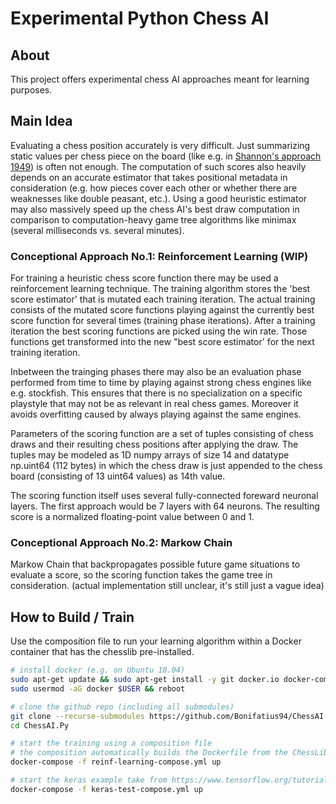 # Experimental Python Chess AI

## About
This project offers experimental chess AI approaches meant for learning purposes.

## Main Idea
Evaluating a chess position accurately is very difficult. Just summarizing static values per chess piece on the board (like e.g. in [Shannon's approach 1949](http://archive.computerhistory.org/projects/chess/related_materials/text/2-0%20and%202-1.Programming_a_computer_for_playing_chess.shannon/2-0%20and%202-1.Programming_a_computer_for_playing_chess.shannon.062303002.pdf)) is often not enough. The computation of such scores also heavily depends on an accurate estimator that takes positional metadata in consideration (e.g. how pieces cover each other or whether there are weaknesses like double peasant, etc.). Using a good heuristic estimator may also massively speed up the chess AI's best draw computation in comparison to computation-heavy game tree algorithms like minimax (several milliseconds vs. several minutes).

### Conceptional Approach No.1: Reinforcement Learning (WIP)
For training a heuristic chess score function there may be used a reinforcement learning technique. The training algorithm stores the 'best score estimator' that is mutated each training iteration. The actual training consists of the mutated score functions playing against the currently best score function for several times (training phase iterations). After a training iteration the best scoring functions are picked using the win rate. Those functions get transformed into the new "best score estimator' for the next training iteration. 

Inbetween the trainging phases there may also be an evaluation phase performed from time to time by playing against strong chess engines like e.g. stockfish. This ensures that there is no specialization on a specific playstyle that may not be as relevant in real chess games. Moreover it avoids overfitting caused by always playing against the same engines.

Parameters of the scoring function are a set of tuples consisting of chess draws and their resulting chess positions after applying the draw. The tuples may be modeled as 1D numpy arrays of size 14 and datatype np.uint64 (112 bytes) in which the chess draw is just appended to the chess board (consisting of 13 uint64 values) as 14th value.

The scoring function itself uses several fully-connected foreward neuronal layers. The first approach would be 7 layers with 64 neurons. The resulting score is a normalized floating-point value between 0 and 1.

### Conceptional Approach No.2: Markow Chain
Markow Chain that backpropagates possible future game situations to evaluate a score, so the scoring function takes the game tree in consideration. (actual implementation still unclear, it's still just a vague idea)

## How to Build / Train
Use the composition file to run your learning algorithm within a Docker container that has the chesslib pre-installed.
```sh
# install docker (e.g. on Ubuntu 18.04)
sudo apt-get update && sudo apt-get install -y git docker.io docker-compose
sudo usermod -aG docker $USER && reboot

# clone the github repo (including all submodules)
git clone --recurse-submodules https://github.com/Bonifatius94/ChessAI.Py
cd ChessAI.Py

# start the training using a composition file
# the composition automatically builds the Dockerfile from the ChessLib.py submodule as image
docker-compose -f reinf-learning-compose.yml up

# start the keras example take from https://www.tensorflow.org/tutorials/keras/classification
docker-compose -f keras-test-compose.yml up
```

